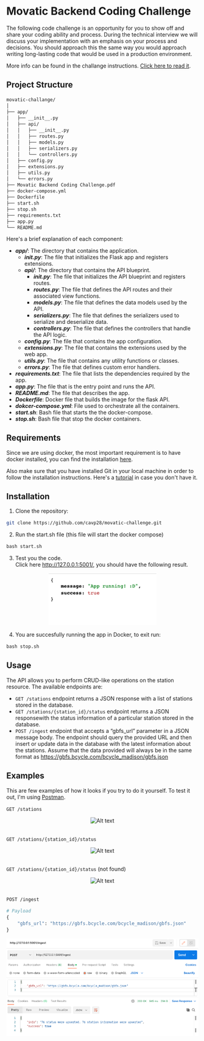 # Movatic Backend Coding Challenge

The following code challenge is an opportunity for you to show off and share your coding ability and
process. During the technical interview we will discuss your implementation with an emphasis on your
process and decisions. You should approach this the same way you would approach writing
long-lasting code that would be used in a production environment.

More info can be found in the challange instructions. [Click here to read it](https://github.com/cavp28/movatic-challenge/blob/42c88ee1e6b522d662b9707f18ea81c9239a0110/Movatic%20Backend%20Coding%20Challenge.pdf).


## Project Structure
```
movatic-challange/
│
├── app/
│   ├── __init__.py
│   ├── api/
│   │   ├── __init__.py
│   │   ├── routes.py
│   │   ├── models.py
│   │   ├── serializers.py
│   │   └── controllers.py
│   ├── config.py
│   ├── extensions.py
│   ├── utils.py
│   └── errors.py
├── Movatic Backend Coding Challenge.pdf
├── docker-compose.yml
├── Dockerfile
├── start.sh
├── stop.sh
├── requirements.txt
├── app.py
└── README.md

```

Here's a brief explanation of each component:

- ***app/***: The directory that contains the application.
    - ***__init__.py***: The file that initializes the Flask app and registers extensions.
    - ***api/***: The directory that contains the API blueprint.
        - ***__init__.py***: The file that initializes the API blueprint and registers routes.
        - ***routes.py***: The file that defines the API routes and their associated view functions.
        - ***models.py***: The file that defines the data models used by the API.
        - ***serializers.py***: The file that defines the serializers used to serialize and deserialize data.
        - ***controllers.py***: The file that defines the controllers that handle the API logic.
    - ***config.py***: The file that contains the app configuration.
    - ***extensions.py***: The file that contains the extensions used by the web app.
    - ***utils.py***: The file that contains any utility functions or classes.
    - ***errors.py***: The file that defines custom error handlers.
- ***requirements.txt***: The file that lists the dependencies required by the app.
- ***app.py***: The file that is the entry point and runs the API.
- ***README.md***: The file that describes the app.
- ***Dockerfile***: Docker file that builds the image for the flask API.
- ***dokcer-compose.yml***: File used to orchestrate all the containers.
- ***start.sh***: Bash file that starts the the docker-compose.
- ***stop.sh***: Bash file that stop the docker containers.

## Requirements
Since we are using docker, the most important requirement is to have docker installed, you can find the installation [here](https://www.docker.com/get-started/). <br>

Also make sure that you have installed Git in your local machine in order to follow the installation instructions. Here's a [tutorial](https://github.com/git-guides/install-git) in case you don't have it.

## Installation

1. Clone the repository:

```sh
git clone https://github.com/cavp28/movatic-challenge.git
```

2. Run the start.sh file (this file will start the docker compose)

```cmd
bash start.sh
```

3. Test you the code.<br>
Click here http://127.0.0.1:5001/, you should have the following result. <br>

<div align="center">
    <img src="readme-pics/success-app-running.png" alt="Alt text" title="Success Image" >
</div>

4. You are succesfully running the app in Docker, to exit run:

```cmd
bash stop.sh
```

## Usage

The API allows you to perform CRUD-like operations on the station resource. The available endpoints are:

- ```GET /stations``` endpoint returns a JSON response with a list of stations stored in the database.
- ```GET /stations/{station_id}/status``` endpoint  returns a JSON responsewith the status information of a particular station stored in the database.
- ```POST /ingest``` endpoint that accepts a “gbfs_url” parameter in a JSON message body. The endpoint should query the provided URL and then insert or update data in the database with the latest information about the stations. Assume that the data provided will always be in the same format as <https://gbfs.bcycle.com/bcycle_madison/gbfs.json>

## Examples

This are few examples of how it looks if you try to do it yourself. To test it out, I'm using [Postman](https://www.postman.com/).

```GET /stations```

<div align="center">
    <img src="readme-pics/get-stations.png" alt="Alt text" title="Success Image" >
</div>

<br>

```GET /stations/{station_id}/status```

<div align="center">
    <img src="readme-pics/get-specific-station.png" alt="Alt text" title="Success Image" >
</div>

<br>

```GET /stations/{station_id}/status``` (not found)

<div align="center">
    <img src="readme-pics/get-specific-station-not-found.png" alt="Alt text" title="Success Image" >
</div>

<br>

```POST /ingest``` <br>
```python
# Payload
{
    "gbfs_url": "https://gbfs.bcycle.com/bcycle_madison/gbfs.json"
}
```
<div align="center">
    <img src="readme-pics/post-ingest.png" alt="Alt text" title="Success Image" >
</div>
